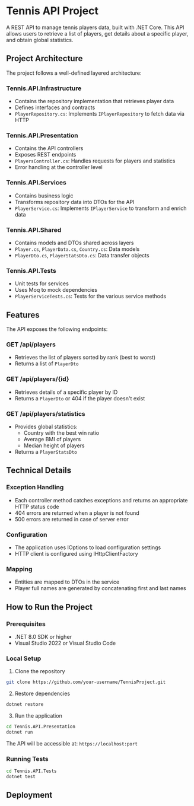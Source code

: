 # Tennis API Project

A REST API to manage tennis players data, built with .NET Core. This API allows users to retrieve a list of players, get details about a specific player, and obtain global statistics.

## Project Architecture

The project follows a well-defined layered architecture:

### Tennis.API.Infrastructure
- Contains the repository implementation that retrieves player data
- Defines interfaces and contracts
- `PlayerRepository.cs`: Implements `IPlayerRepository` to fetch data via HTTP

### Tennis.API.Presentation
- Contains the API controllers
- Exposes REST endpoints
- `PlayersController.cs`: Handles requests for players and statistics
- Error handling at the controller level

### Tennis.API.Services
- Contains business logic
- Transforms repository data into DTOs for the API
- `PlayerService.cs`: Implements `IPlayerService` to transform and enrich data

### Tennis.API.Shared
- Contains models and DTOs shared across layers
- `Player.cs`, `PlayerData.cs`, `Country.cs`: Data models
- `PlayerDto.cs`, `PlayerStatsDto.cs`: Data transfer objects

### Tennis.API.Tests
- Unit tests for services
- Uses Moq to mock dependencies
- `PlayerServiceTests.cs`: Tests for the various service methods

## Features

The API exposes the following endpoints:

### GET /api/players
- Retrieves the list of players sorted by rank (best to worst)
- Returns a list of `PlayerDto`

### GET /api/players/{id}
- Retrieves details of a specific player by ID
- Returns a `PlayerDto` or 404 if the player doesn't exist

### GET /api/players/statistics
- Provides global statistics:
  - Country with the best win ratio
  - Average BMI of players
  - Median height of players
- Returns a `PlayerStatsDto`

## Technical Details

### Exception Handling
- Each controller method catches exceptions and returns an appropriate HTTP status code
- 404 errors are returned when a player is not found
- 500 errors are returned in case of server error

### Configuration
- The application uses IOptions to load configuration settings
- HTTP client is configured using IHttpClientFactory

### Mapping
- Entities are mapped to DTOs in the service
- Player full names are generated by concatenating first and last names

## How to Run the Project

### Prerequisites
- .NET 8.0 SDK or higher
- Visual Studio 2022 or Visual Studio Code

### Local Setup
1. Clone the repository
```bash
git clone https://github.com/your-username/TennisProject.git
```

2. Restore dependencies
```bash
dotnet restore
```

3. Run the application
```bash
cd Tennis.API.Presentation
dotnet run
```

The API will be accessible at: `https://localhost:port`

### Running Tests
```bash
cd Tennis.API.Tests
dotnet test
```

## Deployment
